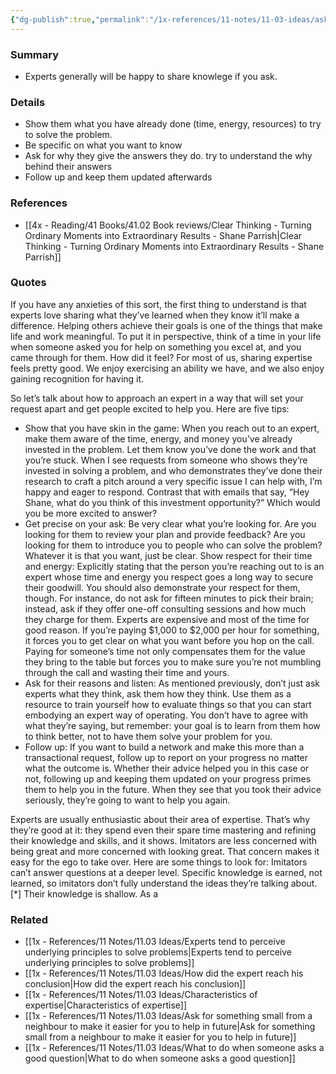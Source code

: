 ```yaml
---
{"dg-publish":true,"permalink":"/1x-references/11-notes/11-03-ideas/ask-an-expert-to-share-their-knowlege/","title":"Ask an expert to share their knowlege","created":"2024-02-14T20:18:35.908+03:00","updated":"2024-02-14T20:18:35.908+03:00"}
---
```



### Summary
- Experts generally will be happy to share knowlege if you ask.

### Details
- Show them what you have already done (time, energy, resources) to try to solve the problem.
- Be specific on what you want to know
- Ask for why they give the answers they do. try to understand the why behind their answers
- Follow up and keep them updated afterwards

### References
- [[4x - Reading/41 Books/41.02 Book reviews/Clear Thinking - Turning Ordinary Moments into Extraordinary Results - Shane  Parrish\|Clear Thinking - Turning Ordinary Moments into Extraordinary Results - Shane  Parrish]]

### Quotes
If you have any anxieties of this sort, the first thing to understand is that experts love sharing what they’ve learned when they know it’ll make a difference. Helping others achieve their goals is one of the things that make life and work meaningful. To put it in perspective, think of a time in your life when someone asked you for help on something you excel at, and you came through for them. How did it feel? For most of us, sharing expertise feels pretty good. We enjoy exercising an ability we have, and we also enjoy gaining recognition for having it.

So let’s talk about how to approach an expert in a way that will set your request apart and get people excited to help you. Here are five tips:
- Show that you have skin in the game: When you reach out to an expert, make them aware of the time, energy, and money you’ve already invested in the problem. Let them know you’ve done the work and that you’re stuck. When I see requests from someone who shows they’re invested in solving a problem, and who demonstrates they’ve done their research to craft a pitch around a very specific issue I can help with, I’m happy and eager to respond. Contrast that with emails that say, “Hey Shane, what do you think of this investment opportunity?” Which would you be more excited to answer? 
- Get precise on your ask: Be very clear what you’re looking for. Are you looking for them to review your plan and provide feedback? Are you looking for them to introduce you to people who can solve the problem? Whatever it is that you want, just be clear. Show respect for their time and energy: Explicitly stating that the person you’re reaching out to is an expert whose time and energy you respect goes a long way to secure their goodwill. You should also demonstrate your respect for them, though. For instance, do not ask for fifteen minutes to pick their brain; instead, ask if they offer one-off consulting sessions and how much they charge for them. Experts are expensive and most of the time for good reason. If you’re paying $1,000 to $2,000 per hour for something, it forces you to get clear on what you want before you hop on the call. Paying for someone’s time not only compensates them for the value they bring to the table but forces you to make sure you’re not mumbling through the call and wasting their time and yours. 
- Ask for their reasons and listen: As mentioned previously, don’t just ask experts what they think, ask them how they think. Use them as a resource to train yourself how to evaluate things so that you can start embodying an expert way of operating. You don’t have to agree with what they’re saying, but remember: your goal is to learn from them how to think better, not to have them solve your problem for you. 
- Follow up: If you want to build a network and make this more than a transactional request, follow up to report on your progress no matter what the outcome is. Whether their advice helped you in this case or not, following up and keeping them updated on your progress primes them to help you in the future. When they see that you took their advice seriously, they’re going to want to help you again.

Experts are usually enthusiastic about their area of expertise. That’s why
they’re good at it: they spend even their spare time mastering and refining their knowledge and skills, and it shows. Imitators are less concerned with being great and more concerned with looking great. That concern makes it easy for the ego to take over. Here are some things to look for: Imitators can’t answer questions at a deeper level. Specific knowledge is earned, not learned, so imitators don’t fully understand the ideas they’re talking about.[*] Their knowledge is shallow. As a


### Related
- [[1x - References/11 Notes/11.03 Ideas/Experts tend to perceive underlying principles to solve problems\|Experts tend to perceive underlying principles to solve problems]]
- [[1x - References/11 Notes/11.03 Ideas/How did the expert reach his conclusion\|How did the expert reach his conclusion]]
- [[1x - References/11 Notes/11.03 Ideas/Characteristics of expertise\|Characteristics of expertise]]
- [[1x - References/11 Notes/11.03 Ideas/Ask for something small from a neighbour to make it easier for you to help in future\|Ask for something small from a neighbour to make it easier for you to help in future]]
- [[1x - References/11 Notes/11.03 Ideas/What to do when someone asks a good question\|What to do when someone asks a good question]]